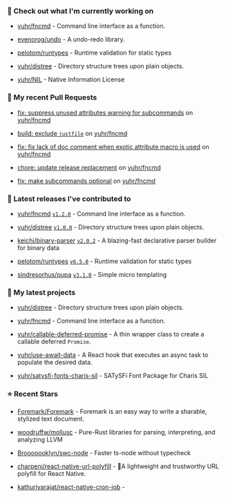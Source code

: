 ### 👷 Check out what I'm currently working on



- [yuhr/fncmd](https://github.com/yuhr/fncmd) - Command line interface as a function.

- [evenorog/undo](https://github.com/evenorog/undo) - A undo-redo library.

- [pelotom/runtypes](https://github.com/pelotom/runtypes) - Runtime validation for static types

- [yuhr/distree](https://github.com/yuhr/distree) - Directory structure trees upon plain objects.

- [yuhr/NIL](https://github.com/yuhr/NIL) - Native Information License

### 🔨 My recent Pull Requests



- [fix: suppress unused attributes warning for subcommands](https://github.com/yuhr/fncmd/pull/19) on [yuhr/fncmd](https://github.com/yuhr/fncmd)

- [build: exclude `justfile`](https://github.com/yuhr/fncmd/pull/17) on [yuhr/fncmd](https://github.com/yuhr/fncmd)

- [fix: fix lack of doc comment when exotic attribute macro is used](https://github.com/yuhr/fncmd/pull/16) on [yuhr/fncmd](https://github.com/yuhr/fncmd)

- [chore: update release replacement](https://github.com/yuhr/fncmd/pull/15) on [yuhr/fncmd](https://github.com/yuhr/fncmd)

- [fix: make subcommands optional](https://github.com/yuhr/fncmd/pull/14) on [yuhr/fncmd](https://github.com/yuhr/fncmd)

### 🔭 Latest releases I've contributed to



- [yuhr/fncmd](https://github.com/yuhr/fncmd) [`v1.2.0`](https://github.com/yuhr/fncmd/releases/tag/v1.2.0) - Command line interface as a function.

- [yuhr/distree](https://github.com/yuhr/distree) [`v1.0.0`](https://github.com/yuhr/distree/releases/tag/v1.0.0) - Directory structure trees upon plain objects.

- [keichi/binary-parser](https://github.com/keichi/binary-parser) [`v2.0.2`](https://github.com/keichi/binary-parser/releases/tag/v2.0.2) - A blazing-fast declarative parser builder for binary data

- [pelotom/runtypes](https://github.com/pelotom/runtypes) [`v6.5.0`](https://github.com/pelotom/runtypes/releases/tag/v6.5.0) - Runtime validation for static types

- [sindresorhus/pupa](https://github.com/sindresorhus/pupa) [`v3.1.0`](https://github.com/sindresorhus/pupa/releases/tag/v3.1.0) - Simple micro templating

### 🌱 My latest projects



- [yuhr/distree](https://github.com/yuhr/distree) - Directory structure trees upon plain objects.

- [yuhr/fncmd](https://github.com/yuhr/fncmd) - Command line interface as a function.

- [yuhr/callable-deferred-promise](https://github.com/yuhr/callable-deferred-promise) - A thin wrapper class to create a callable deferred `Promise`.

- [yuhr/use-await-data](https://github.com/yuhr/use-await-data) - A React hook that executes an async task to populate the desired data.

- [yuhr/satysfi-fonts-charis-sil](https://github.com/yuhr/satysfi-fonts-charis-sil) - SATySFi Font Package for Charis SIL

### ⭐ Recent Stars



- [Foremark/Foremark](https://github.com/Foremark/Foremark) - Foremark is an easy way to write a sharable, stylized text document.

- [woodruffw/mollusc](https://github.com/woodruffw/mollusc) - Pure-Rust libraries for parsing, interpreting, and analyzing LLVM

- [Brooooooklyn/swc-node](https://github.com/Brooooooklyn/swc-node) - Faster ts-node without typecheck

- [charpeni/react-native-url-polyfill](https://github.com/charpeni/react-native-url-polyfill) - 🔗A lightweight and trustworthy URL polyfill for React Native.

- [kathuriyarajat/react-native-cron-job](https://github.com/kathuriyarajat/react-native-cron-job) - 